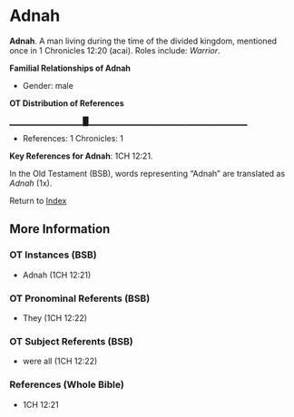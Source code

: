# Adnah
**Adnah**. 
A man living during the time of the divided kingdom, mentioned once in 1 Chronicles 12:20 (acai). 
Roles include: 
_Warrior_. 




**Familial Relationships of Adnah**


* Gender: male


**OT Distribution of References**

▁▁▁▁▁▁▁▁▁▁▁▁█▁▁▁▁▁▁▁▁▁▁▁▁▁▁▁▁▁▁▁▁▁▁▁▁▁▁
* References: 1 Chronicles: 1



**Key References for Adnah**: 
1CH 12:21. 


In the Old Testament (BSB), words representing “Adnah” are translated as 
*Adnah* (1x). 




Return to [Index](00-Index.md)

## More Information

### OT Instances (BSB)

* Adnah (1CH 12:21)



### OT Pronominal Referents (BSB)

* They (1CH 12:22)



### OT Subject Referents (BSB)

* were all (1CH 12:22)



### References (Whole Bible)

* 1CH 12:21



